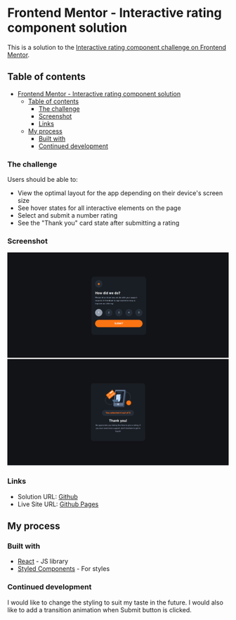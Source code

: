 # Frontend Mentor - Interactive rating component solution

This is a solution to the [Interactive rating component challenge on Frontend Mentor](https://www.frontendmentor.io/challenges/interactive-rating-component-koxpeBUmI).

## Table of contents

- [Frontend Mentor - Interactive rating component solution](#frontend-mentor---interactive-rating-component-solution)
  - [Table of contents](#table-of-contents)
    - [The challenge](#the-challenge)
    - [Screenshot](#screenshot)
    - [Links](#links)
  - [My process](#my-process)
    - [Built with](#built-with)
    - [Continued development](#continued-development)

### The challenge

Users should be able to:

- View the optimal layout for the app depending on their device's screen size
- See hover states for all interactive elements on the page
- Select and submit a number rating
- See the "Thank you" card state after submitting a rating

### Screenshot

![](./screenshot1.png)
![](./screenshot2.png)

### Links

- Solution URL: [Github](https://github.com/OthankQ/rating-component)
- Live Site URL: [Github Pages](https://othankq.github.io/rating-component/)

## My process

### Built with

- [React](https://reactjs.org/) - JS library
- [Styled Components](https://styled-components.com/) - For styles

### Continued development

I would like to change the styling to suit my taste in the future. I would also like to add a transition animation when Submit button is clicked.
